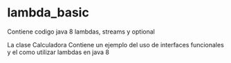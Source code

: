 # lambda_basic
Contiene codigo java 8 lambdas, streams y optional

La clase Calculadora
Contiene un ejemplo del uso de interfaces funcionales y el como utilizar lambdas en java 8
